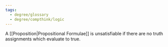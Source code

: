 ```yaml
---
tags:
  - degree/glossary
  - degree/compthink/logic
---
```

A [[Proposition|Propositional Formulae]] is unsatisfiable if there are no truth assignments which evaluate to true.